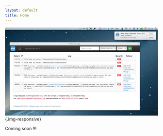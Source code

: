 ```yaml
---
layout: default
title: Home
---
```


![](/assets/getting-started/screenshot.png "Screenshot"){.img-responsive}

Coming soon !!!
